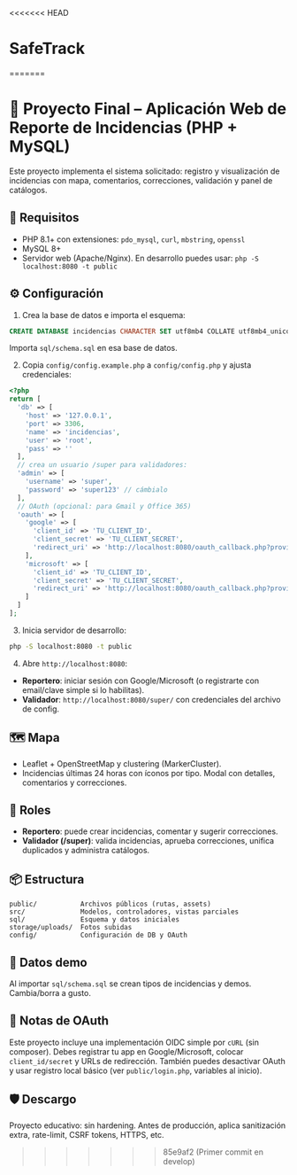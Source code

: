 <<<<<<< HEAD
# SafeTrack
=======
# 🧩 Proyecto Final – Aplicación Web de Reporte de Incidencias (PHP + MySQL)

Este proyecto implementa el sistema solicitado: registro y visualización de incidencias con mapa, comentarios, correcciones, validación y panel de catálogos.

## 🚀 Requisitos
- PHP 8.1+ con extensiones: `pdo_mysql`, `curl`, `mbstring`, `openssl`
- MySQL 8+
- Servidor web (Apache/Nginx). En desarrollo puedes usar: `php -S localhost:8080 -t public`

## ⚙️ Configuración
1) Crea la base de datos e importa el esquema:
```sql
CREATE DATABASE incidencias CHARACTER SET utf8mb4 COLLATE utf8mb4_unicode_ci;
```
Importa `sql/schema.sql` en esa base de datos.

2) Copia `config/config.example.php` a `config/config.php` y ajusta credenciales:
```php
<?php
return [
  'db' => [
    'host' => '127.0.0.1',
    'port' => 3306,
    'name' => 'incidencias',
    'user' => 'root',
    'pass' => ''
  ],
  // crea un usuario /super para validadores:
  'admin' => [
    'username' => 'super',
    'password' => 'super123' // cámbialo
  ],
  // OAuth (opcional: para Gmail y Office 365)
  'oauth' => [
    'google' => [
      'client_id' => 'TU_CLIENT_ID',
      'client_secret' => 'TU_CLIENT_SECRET',
      'redirect_uri' => 'http://localhost:8080/oauth_callback.php?provider=google'
    ],
    'microsoft' => [
      'client_id' => 'TU_CLIENT_ID',
      'client_secret' => 'TU_CLIENT_SECRET',
      'redirect_uri' => 'http://localhost:8080/oauth_callback.php?provider=microsoft'
    ]
  ]
];
```
3) Inicia servidor de desarrollo:
```bash
php -S localhost:8080 -t public
```

4) Abre `http://localhost:8080`:
- **Reportero**: iniciar sesión con Google/Microsoft (o registrarte con email/clave simple si lo habilitas).
- **Validador**: `http://localhost:8080/super/` con credenciales del archivo de config.

## 🗺️ Mapa
- Leaflet + OpenStreetMap y clustering (MarkerCluster).
- Incidencias últimas 24 horas con íconos por tipo. Modal con detalles, comentarios y correcciones.

## 👤 Roles
- **Reportero**: puede crear incidencias, comentar y sugerir correcciones.
- **Validador (/super)**: valida incidencias, aprueba correcciones, unifica duplicados y administra catálogos.

## 📦 Estructura
```
public/           Archivos públicos (rutas, assets)
src/              Modelos, controladores, vistas parciales
sql/              Esquema y datos iniciales
storage/uploads/  Fotos subidas
config/           Configuración de DB y OAuth
```

## 🧪 Datos demo
Al importar `sql/schema.sql` se crean tipos de incidencias y demos. Cambia/borra a gusto.

## 🔐 Notas de OAuth
Este proyecto incluye una implementación OIDC simple por `cURL` (sin composer). Debes registrar tu app en Google/Microsoft, colocar `client_id/secret` y URLs de redirección. También puedes desactivar OAuth y usar registro local básico (ver `public/login.php`, variables al inicio).

## 🛡️ Descargo
Proyecto educativo: sin hardening. Antes de producción, aplica sanitización extra, rate-limit, CSRF tokens, HTTPS, etc.
>>>>>>> 85e9af2 (Primer commit en develop)
